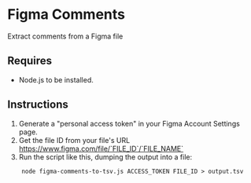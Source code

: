 # Figma Comments

Extract comments from a Figma file

## Requires

* Node.js to be installed.

## Instructions

1. Generate a "personal access token" in your Figma Account Settings page.
2. Get the file ID from your file's URL https://www.figma.com/file/`FILE_ID`/`FILE_NAME`
3. Run the script like this, dumping the output into a file:
```
    node figma-comments-to-tsv.js ACCESS_TOKEN FILE_ID > output.tsv
```